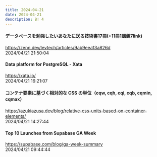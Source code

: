```yaml
---
title: 2024-04-21
date: 2024-04-21
description: B! 4
---
```


#### データベースを勉強したいあなたに送る技術書17冊(+11冊1講義7link)
https://zenn.dev/levtech/articles/9ab9eea13a826d<br>
2024/04/21 21:50:04<br>


#### Data platform for PostgreSQL - Xata
https://xata.io/<br>
2024/04/21 16:21:07<br>


#### コンテナ要素に基づく相対的な CSS の単位（cqw, cqh, cqi, cqb, cqmin, cqmax）
https://azukiazusa.dev/blog/relative-css-units-based-on-container-elements/<br>
2024/04/21 14:27:44<br>


#### Top 10 Launches from Supabase GA Week
https://supabase.com/blog/ga-week-summary<br>
2024/04/21 09:44:44<br>


